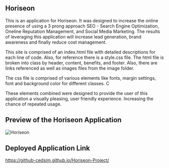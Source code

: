 ## Horiseon
This is an application for Horiseon. It was designed to increase the online presence of using a 3 prong approach SEO - Search Engine Optimization, Oneline Reputation Management, and Social Media Marketing. The results of leveraging this application will increase lead generation, brand awareness and finally reduce cost management.

This site is comprised of an index.html file with detailed descriptions for each line of code. Also, for reference there is a style.css file. The html file is broken into class by header, content, benefits, and footer. Also, there are links referenced as well as images files from the image folder.

The css file is comprised of various elements like fonts, margin settings, font and background color for different classes. C

These elements combined were designed to provide the user of this application a visually pleasing, user friendly experience. Increasing the chance of repeated usage.

## Preview of the Horiseon Application
![Horiseon](https://github.com/github-cedsim/Horiseon-Project/assets/126218396/69bada08-9e12-45a2-8f6c-f558d951fba4)




## Deployed Application Link
https://github-cedsim.github.io/Horiseon-Project/

